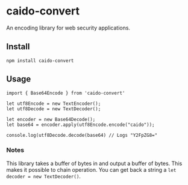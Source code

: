 # caido-convert

An encoding library for web security applications.

## Install
`npm install caido-convert`

## Usage
```
import { Base64Encode } from 'caido-convert'

let utf8Encode = new TextEncoder();
let utf8Decode = new TextDecoder();

let encoder = new Base64Decode();
let base64 = encoder.apply(utf8Encode.encode("caido")); 

console.log(utf8Decode.decode(base64) // Logs "Y2FpZG8="

```

### Notes
This library takes a buffer of bytes in and output a buffer of bytes. This makes it possible to chain operation. You can get back a string a `let decoder = new TextDecoder()`.
